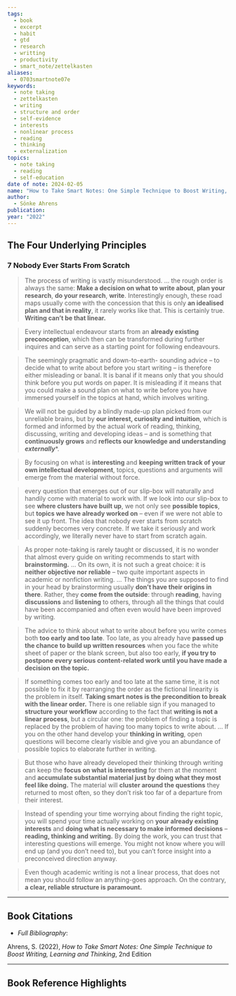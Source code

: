 ```yaml
---
tags:
  - book
  - excerpt
  - habit
  - gtd
  - research
  - writting
  - productivity
  - smart_note/zettelkasten
aliases:
  - 0703smartnote07e
keywords:
  - note taking
  - zettelkasten
  - writing
  - structure and order
  - self-evidence
  - interests
  - nonlinear process
  - reading
  - thinking
  - externalization
topics:
  - note taking
  - reading
  - self-education
date of note: 2024-02-05
name: "How to Take Smart Notes: One Simple Technique to Boost Writing, Learning and Thinking"
author:
  - Sönke Ahrens
publication: 
year: "2022"
---
```


## The Four Underlying Principles

### 7 Nobody Ever Starts From Scratch

>The process of writing is vastly misunderstood. ... the rough order is always the same: **Make a decision on what to write about**, **plan your research**, **do your research**, **write**. Interestingly enough, these road maps usually come with the concession that this is only **an idealised plan and that in reality**, it rarely works like that. This is certainly true. **Writing can’t be that linear.**

>Every intellectual endeavour starts from an **already existing preconception**, which then can be transformed during further inquires and can serve as a starting point for following endeavours.

>The seemingly pragmatic and down-to-earth- sounding advice – to decide what to write about before you start writing – is therefore either misleading or banal. It is banal if it means only that you should think before you put words on paper. It is misleading if it means that you could make a sound plan on what to write before you have immersed yourself in the topics at hand, which involves writing.

>We will not be guided by a blindly made-up plan picked from our unreliable brains, but by **our interest, curiosity and intuition**, which is formed and informed by the actual work of reading, thinking, discussing, writing and developing ideas – and is something that **continuously grows** and **reflects our knowledge and understanding *externally****.

>By focusing on what is **interesting** and **keeping written track of your own intellectual development**, topics, questions and arguments will emerge from the material without force.

>every question that emerges out of our slip-box will naturally and handily come with material to work with. If we look into our slip-box to see **where clusters have built up**, we not only see **possible topics**, but **topics we have already worked on** – even if we were not able to see it up front. The idea that nobody ever starts from scratch suddenly becomes very concrete. If we take it seriously and work accordingly, we literally never have to start from scratch again.

>As proper note-taking is rarely taught or discussed, it is no wonder that almost every guide on writing recommends to start with **brainstorming.** ... On its own, it is not such a great choice: it is **neither objective nor reliable** – two quite important aspects in academic or nonfiction writing. ... The things you are supposed to find in your head by brainstorming usually **don’t have their origins in there**. Rather, they **come from the outside**: through **reading**, having **discussions** and **listening** to others, through all the things that could have been accompanied and often even would have been improved by writing.

>The advice to think about what to write about before you write comes both **too early and too late**. Too late, as you already have **passed up the chance to build up written resources** when you face the white sheet of paper or the blank screen, but also too early, **if you try to postpone every serious content-related work until you have made a decision on the topic.**

>If something comes too early and too late at the same time, it is not possible to fix it by rearranging the order as the fictional linearity is the problem in itself. **Taking smart notes is the precondition to break with the linear order.** There is one reliable sign if you managed to **structure your workflow** according to the fact that **writing is not a linear process**, but a circular one: the problem of finding a topic is replaced by the problem of having too many topics to write about. ... If you on the other hand develop your **thinking in writing**, open questions will become clearly visible and give you an abundance of possible topics to elaborate further in writing.

>But those who have already developed their thinking through writing can keep the **focus on what is interesting** for them at the moment and **accumulate substantial material just by doing what they most feel like doing.** The material will **cluster around the questions** they returned to most often, so they don’t risk too far of a departure from their interest.

>Instead of spending your time worrying about finding the right topic, you will spend your time actually working on **your already existing interests** and **doing what is necessary to make informed decisions** – **reading, thinking and writing.** By doing the work, you can trust that interesting questions will emerge. You might not know where you will end up (and you don’t need to), but you can’t force insight into a preconceived direction anyway.

>Even though academic writing is not a linear process, that does not mean you should follow an anything-goes approach. On the contrary, **a clear, reliable structure is paramount.**


----------
## Book Citations

- *Full Bibliography*:

Ahrens, S. (2022), *How to Take Smart Notes: One Simple Technique to Boost Writing, Learning and Thinking*, 2nd Edition 


-----------
##  Book Reference Highlights
